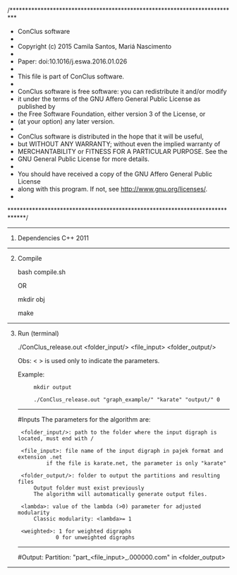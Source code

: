 /**************************************************************************
*	 ConClus software
*
*	 Copyright (c) 2015 Camila Santos, Mariá Nascimento
*
*	 Paper: doi:10.1016/j.eswa.2016.01.026
*
*	 This file is part of ConClus software.
*
* 	 ConClus software is free software: you can redistribute it and/or modify
*    it under the terms of the GNU Affero General Public License as published by
*    the Free Software Foundation, either version 3 of the License, or
*    (at your option) any later version.
*
*    ConClus software is distributed in the hope that it will be useful,
*    but WITHOUT ANY WARRANTY; without even the implied warranty of
*    MERCHANTABILITY or FITNESS FOR A PARTICULAR PURPOSE.  See the
*    GNU General Public License for more details.
*
*    You should have received a copy of the GNU Affero General Public License
*    along with this program.  If not, see <http://www.gnu.org/licenses/>.
*
*****************************************************************************/

---------------------------------------------------------

1. Dependencies
	C++ 2011

---------------------------------------------------------
2. Compile
	
	bash compile.sh
	
	OR
	
	mkdir obj

	make

---------------------------------------------------------
3. Run (terminal)
	
	./ConClus_release.out <folder_input/> <file_input> <folder_output/> <lambda> <weighted>

	Obs: < > is used only to indicate the parameters.
	
	Example:

			mkdir output

			./ConClus_release.out "graph_example/" "karate" "output/" 0

	---------------
	#Inputs
		The parameters for the algorithm are: 
	
		<folder_input/>: path to the folder where the input digraph is located, must end with /

		<file_input>: file name of the input digraph in pajek format and extension .net
				if the file is karate.net, the parameter is only "karate"

		<folder_output/>: folder to output the partitions and resulting files
			Output folder must exist previously
			The algorithm will automatically generate output files.

		<lambda>: value of the lambda (>0) parameter for adjusted modularity
			Classic modularity: <lambda>= 1

		<weighted>: 1 for weighted digraphs
				   0 for unweighted digraphs
	---------------
	#Output:
		Partition: "part_<file_input>_<lambda>.000000.com" in <folder_output>

---------------------------------------------------------
